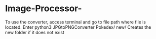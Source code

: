 # Image-Processor-
To use the converter, access terminal and go to file path where file is located. 
Enter python3 JPGtoPNGConverter Pokedex/ new/ 
Creates the new folder if it does not exist
